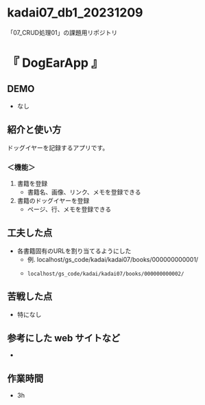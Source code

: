 # kadai07_db1_20231209
「07_CRUD処理01」の課題用リポジトリ

# 『 DogEarApp 』

## DEMO
- なし

## 紹介と使い方
ドッグイヤーを記録するアプリです。

### ＜機能＞
1. 書籍を登録
   - 書籍名、画像、リンク、メモを登録できる
2. 書籍のドッグイヤーを登録
   - ページ、行、メモを登録できる

## 工夫した点
- 各書籍固有のURLを割り当てるようにした
  - 例. localhost/gs_code/kadai/kadai07/books/000000000001/
  -     localhost/gs_code/kadai/kadai07/books/000000000002/

## 苦戦した点
- 特になし

## 参考にした web サイトなど
- 

## 作業時間
- 3h